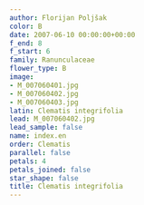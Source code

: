 ```yaml
---
author: Florijan Poljšak
color: B
date: 2007-06-10 00:00:00+00:00
f_end: 8
f_start: 6
family: Ranunculaceae
flower_type: B
image:
- M_007060401.jpg
- M_007060402.jpg
- M_007060403.jpg
latin: Clematis integrifolia
lead: M_007060402.jpg
lead_sample: false
name: index.en
order: Clematis
parallel: false
petals: 4
petals_joined: false
star_shape: false
title: Clematis integrifolia
---
```

